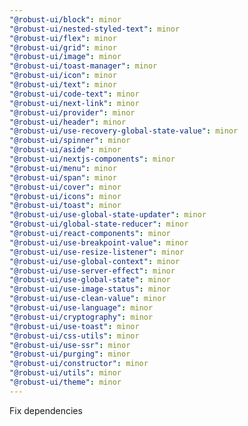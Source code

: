 ```yaml
---
"@robust-ui/block": minor
"@robust-ui/nested-styled-text": minor
"@robust-ui/flex": minor
"@robust-ui/grid": minor
"@robust-ui/image": minor
"@robust-ui/toast-manager": minor
"@robust-ui/icon": minor
"@robust-ui/text": minor
"@robust-ui/code-text": minor
"@robust-ui/next-link": minor
"@robust-ui/provider": minor
"@robust-ui/header": minor
"@robust-ui/use-recovery-global-state-value": minor
"@robust-ui/spinner": minor
"@robust-ui/aside": minor
"@robust-ui/nextjs-components": minor
"@robust-ui/menu": minor
"@robust-ui/span": minor
"@robust-ui/cover": minor
"@robust-ui/icons": minor
"@robust-ui/toast": minor
"@robust-ui/use-global-state-updater": minor
"@robust-ui/global-state-reducer": minor
"@robust-ui/react-components": minor
"@robust-ui/use-breakpoint-value": minor
"@robust-ui/use-resize-listener": minor
"@robust-ui/use-global-context": minor
"@robust-ui/use-server-effect": minor
"@robust-ui/use-global-state": minor
"@robust-ui/use-image-status": minor
"@robust-ui/use-clean-value": minor
"@robust-ui/use-language": minor
"@robust-ui/cryptography": minor
"@robust-ui/use-toast": minor
"@robust-ui/css-utils": minor
"@robust-ui/use-ssr": minor
"@robust-ui/purging": minor
"@robust-ui/constructor": minor
"@robust-ui/utils": minor
"@robust-ui/theme": minor
---
```


Fix dependencies
